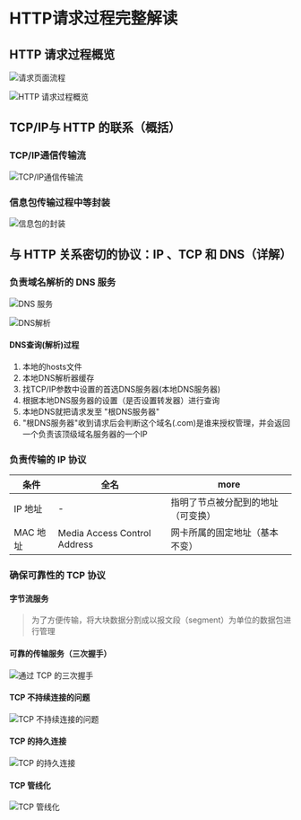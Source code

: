 # HTTP请求过程完整解读

## HTTP 请求过程概览

![请求页面流程](../../imgs/请求页面流程.png)

![HTTP 请求过程概览](../../imgs/HTTP请求过程概览.png)

## TCP/IP与 HTTP 的联系（概括）

### TCP/IP通信传输流

![TCP/IP通信传输流](../../imgs/TCP-IP通信传输流.png)

### 信息包传输过程中等封装

![信息包的封装](../../imgs/信息包的封装.png)

## 与 HTTP 关系密切的协议：IP 、TCP 和 DNS（详解）

### 负责域名解析的 DNS 服务

![DNS 服务](../../imgs/DNS服务.png)

![DNS解析](../../imgs/DNS解析.png)

#### DNS查询(解析)过程

1. 本地的hosts文件
2. 本地DNS解析器缓存
3. 找TCP/IP参数中设置的首选DNS服务器(本地DNS服务器)
4. 根据本地DNS服务器的设置（是否设置转发器）进行查询
5. 本地DNS就把请求发至 "根DNS服务器"
6. "根DNS服务器"收到请求后会判断这个域名(.com)是谁来授权管理，并会返回一个负责该顶级域名服务器的一个IP

### 负责传输的 IP 协议

条件     | 全名                           | more
------ | ---------------------------- | -----------------
IP 地址  | -                            | 指明了节点被分配到的地址（可变换）
MAC 地址 | Media Access Control Address | 网卡所属的固定地址（基本不变）

### 确保可靠性的 TCP 协议

#### 字节流服务

> 为了方便传输，将大块数据分割成以报文段（segment）为单位的数据包进行管理

#### 可靠的传输服务（三次握手）

![通过 TCP 的三次握手](../../imgs/通过TCP的三次握手.png)

#### TCP 不持续连接的问题

![TCP 不持续连接的问题](../../imgs/TCP不持续连接的问题.png)

#### TCP 的持久连接

![TCP 的持久连接](../../imgs/TCP的持久连接.png)

#### TCP 管线化

![TCP 管线化](../../imgs/TCP管线化.png)
